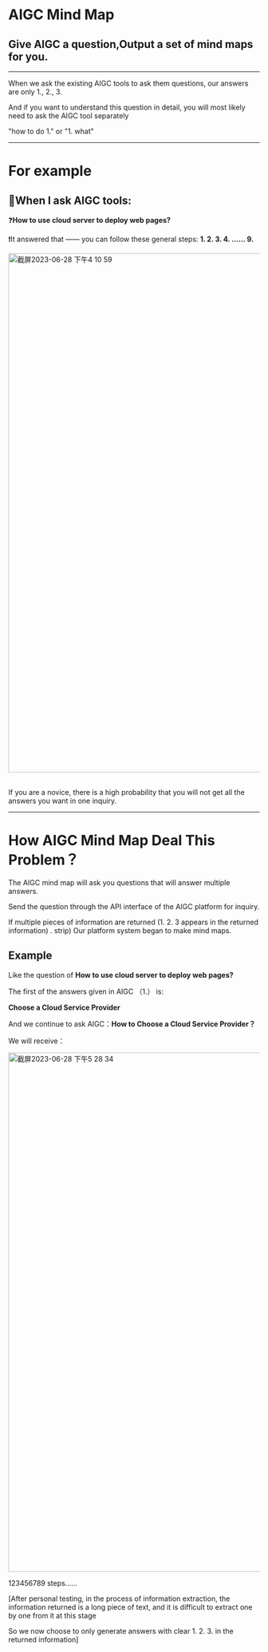 # AIGC Mind Map

## Give AIGC a question,Output a set of mind maps for you.
---

When we ask the existing AIGC tools to ask them questions, our answers are only 1., 2., 3.

And if you want to understand this question in detail, you will most likely need to ask the AIGC tool separately

"how to do 1." or "1. what"

---

# For example

## 🧠When I ask AIGC tools:

❓**How to use cloud server to deploy web pages?**

❗️It answered that —— you can follow these general steps: **1. 2. 3. 4. ...... 9.** 

<img width="1040" alt="截屏2023-06-28 下午4 10 59" src="https://github.com/yanboishere/AIGC-Continue/assets/76860915/254ca754-92a1-4372-95c7-4eeef3fcaa18">

<br>
<br>


If you are a novice, there is a high probability that you will not get all the answers you want in one inquiry.

---

# How AIGC Mind Map Deal This Problem？
The AIGC mind map will ask you questions that will answer multiple answers. 

Send the question through the API interface of the AIGC platform for inquiry. 

If multiple pieces of information are returned (1. 2. 3 appears in the returned information) . strip) Our platform system began to make mind maps.

## Example

Like the question of **How to use cloud server to deploy web pages?**

The first of the answers given in AIGC （1.） is: 

**Choose a Cloud Service Provider**

And we continue to ask AIGC：**How to Choose a Cloud Service Provider？**

We will receive：

   <img width="1040" alt="截屏2023-06-28 下午5 28 34" src="https://github.com/yanboishere/AIGC-Mind-Mapping/assets/76860915/8159d186-b1cb-4670-8577-0e8018345df3">

123456789 steps......
                       

[After personal testing, in the process of information extraction, the information returned is a long piece of text, and it is difficult to extract one by one from it at this stage

So we now choose to only generate answers with clear 1. 2. 3. in the returned information]


